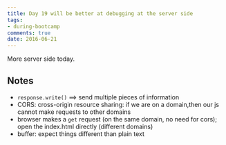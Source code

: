 ```yaml
---
title: Day 19 will be better at debugging at the server side
tags: 
- during-bootcamp
comments: true
date: 2016-06-21
---
```


More server side today.

Notes
-------------------

* `response.write()` ==> send multiple pieces of information
* CORS: cross-origin resource sharing: if we are on a domain,then our js cannot make requests to other domains 
* browser makes a `get` request (on the same domain, no need for cors); open the index.html directly (different domains) 
* buffer: expect things different than plain text













































